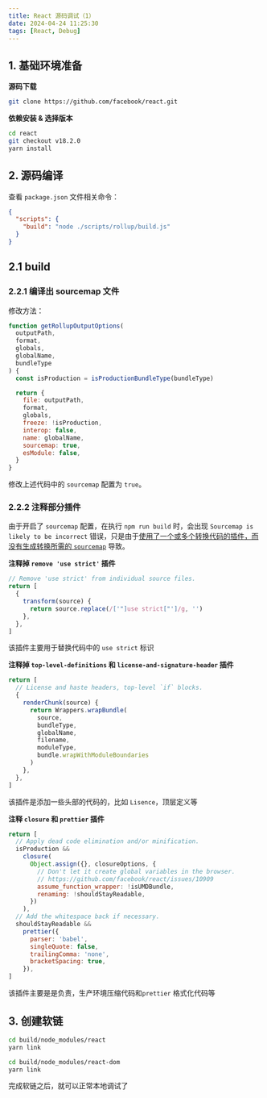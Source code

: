 ```yaml
---
title: React 源码调试（1）
date: 2024-04-24 11:25:30
tags: [React, Debug]
---
```


## 1. 基础环境准备

**源码下载**

```bash
git clone https://github.com/facebook/react.git
```

**依赖安装 & 选择版本**

```bash
cd react
git checkout v18.2.0
yarn install
```

## 2. 源码编译

查看 `package.json` 文件相关命令：

```json
{
  "scripts": {
    "build": "node ./scripts/rollup/build.js"
  }
}
```

## 2.1 build

### 2.2.1 编译出 sourcemap 文件

修改方法：

```js
function getRollupOutputOptions(
  outputPath,
  format,
  globals,
  globalName,
  bundleType
) {
  const isProduction = isProductionBundleType(bundleType)

  return {
    file: outputPath,
    format,
    globals,
    freeze: !isProduction,
    interop: false,
    name: globalName,
    sourcemap: true,
    esModule: false,
  }
}
```

修改上述代码中的 `sourcemap` 配置为 `true`。

### 2.2.2 注释部分插件

由于开启了 `sourcemap` 配置，在执行 `npm run build` 时，会出现 `Sourcemap is likely to be incorrect` 错误，只是由于[使用了一个或多个转换代码的插件，而没有生成转换所需的 `sourcemap`](https://cn.rollupjs.org/troubleshooting/#warning-sourcemap-is-likely-to-be-incorrect) 导致。

**注释掉 `remove 'use strict'` 插件**

```js
// Remove 'use strict' from individual source files.
return [
  {
    transform(source) {
      return source.replace(/['"]use strict["']/g, '')
    },
  },
]
```

该插件主要用于替换代码中的 `use strict` 标识

**注释掉 `top-level-definitions` 和 `license-and-signature-header` 插件**

```js
return [
  // License and haste headers, top-level `if` blocks.
  {
    renderChunk(source) {
      return Wrappers.wrapBundle(
        source,
        bundleType,
        globalName,
        filename,
        moduleType,
        bundle.wrapWithModuleBoundaries
      )
    },
  },
]
```

该插件是添加一些头部的代码的，比如 `Lisence`，顶层定义等

**注释 `closure` 和 `prettier` 插件**

```js
return [
  // Apply dead code elimination and/or minification.
  isProduction &&
    closure(
      Object.assign({}, closureOptions, {
        // Don't let it create global variables in the browser.
        // https://github.com/facebook/react/issues/10909
        assume_function_wrapper: !isUMDBundle,
        renaming: !shouldStayReadable,
      })
    ),
  // Add the whitespace back if necessary.
  shouldStayReadable &&
    prettier({
      parser: 'babel',
      singleQuote: false,
      trailingComma: 'none',
      bracketSpacing: true,
    }),
]
```

该插件主要是是负责，生产环境压缩代码和`prettier` 格式化代码等

## 3. 创建软链

```bash
cd build/node_modules/react
yarn link

cd build/node_modules/react-dom
yarn link
```

完成软链之后，就可以正常本地调试了
